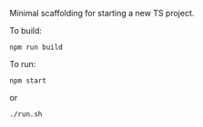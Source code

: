 Minimal scaffolding for starting a new TS project.

To build:

```
npm run build
```


To run:

```
npm start
```

or

```
./run.sh
```